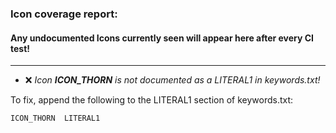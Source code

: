 ### Icon coverage report: 
#### Any undocumented Icons currently seen will appear here after every CI test!
---------------------------------------------------------
- :x: *Icon ***ICON_THORN*** is not documented as a LITERAL1 in keywords.txt!*


To fix, append the following to the LITERAL1 section of keywords.txt:

    ICON_THORN	LITERAL1
